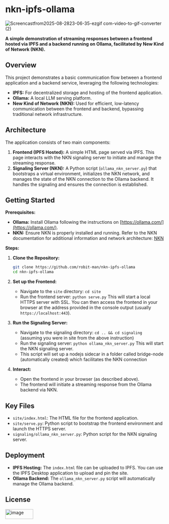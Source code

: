 # nkn-ipfs-ollama

![Screencastfrom2025-08-2823-06-35-ezgif com-video-to-gif-converter (2)](https://github.com/user-attachments/assets/7c7277ac-5680-4ed1-9ffe-5b0f0ae6681d)

**A simple demonstration of streaming responses between a frontend hosted via IPFS and a backend running on Ollama, facilitated by New Kind of Network (NKN).**

## Overview

This project demonstrates a basic communication flow between a frontend application and a backend service, leveraging the following technologies:

*   **IPFS:** For decentralized storage and hosting of the frontend application.
*   **Ollama:** A local LLM serving platform.
*   **New Kind of Network (NKN):**  Used for efficient, low-latency communication between the frontend and backend, bypassing traditional network infrastructure.

## Architecture

The application consists of two main components:

1.  **Frontend (IPFS Hosted):**  A simple HTML page served via IPFS.  This page interacts with the NKN signaling server to initiate and manage the streaming response.
2.  **Signaling Server (NKN):**  A Python script (`ollama_nkn_server.py`) that bootstraps a virtual environment, initializes the NKN network, and manages the state of the NKN connection to the Ollama backend.  It handles the signaling and ensures the connection is established.

## Getting Started

**Prerequisites:**

*   **Ollama:**  Install Ollama following the instructions on [https://ollama.com/](https://ollama.com/).
*   **NKN:**  Ensure NKN is properly installed and running.  Refer to the NKN documentation for additional information and network architecture: [NKN](https://nkn.org/) 

**Steps:**

1.  **Clone the Repository:**
    ```bash
    git clone https://github.com/robit-man/nkn-ipfs-ollama
    cd nkn-ipfs-ollama
    ```

2.  **Set up the Frontend:**
    *   Navigate to the `site` directory: `cd site`
    *   Run the frontend server: `python serve.py`  This will start a local HTTPS server with SSL.  You can then access the frontend in your browser at the address provided in the console output (usually `https://localhost:443`).

3.  **Run the Signaling Server:**
    *   Navigate to the signaling directory: `cd .. && cd signaling` (assuming you were in site from the above instruction)
    *   Run the signaling server: `python ollama_nkn_server.py` This will start the NKN signaling server.
    *   This script will set up a nodejs sidecar in a folder called bridge-node (automatically created) which facilitates the NKN connection

4.  **Interact:**
    *   Open the frontend in your browser (as described above).
    *   The frontend will initiate a streaming response from the Ollama backend via NKN.

## Key Files

*   `site/index.html`: The HTML file for the frontend application.
*   `site/serve.py`:  Python script to bootstrap the frontend environment and launch the HTTPS server.
*   `signaling/ollama_nkn_server.py`: Python script for the NKN signaling server.

## Deployment

*   **IPFS Hosting:**  The `index.html` file can be uploaded to IPFS.  You can use the IPFS Desktop application to upload and pin the site.
*   **Ollama Backend:** The `ollama_nkn_server.py` script will automatically manage the Ollama backend.

## License

[<img width="88" height="31" alt="image" src="https://github.com/user-attachments/assets/e71cf03b-bab9-435f-a130-500ea752e4ac" />
](https://www.wtfpl.net/)
